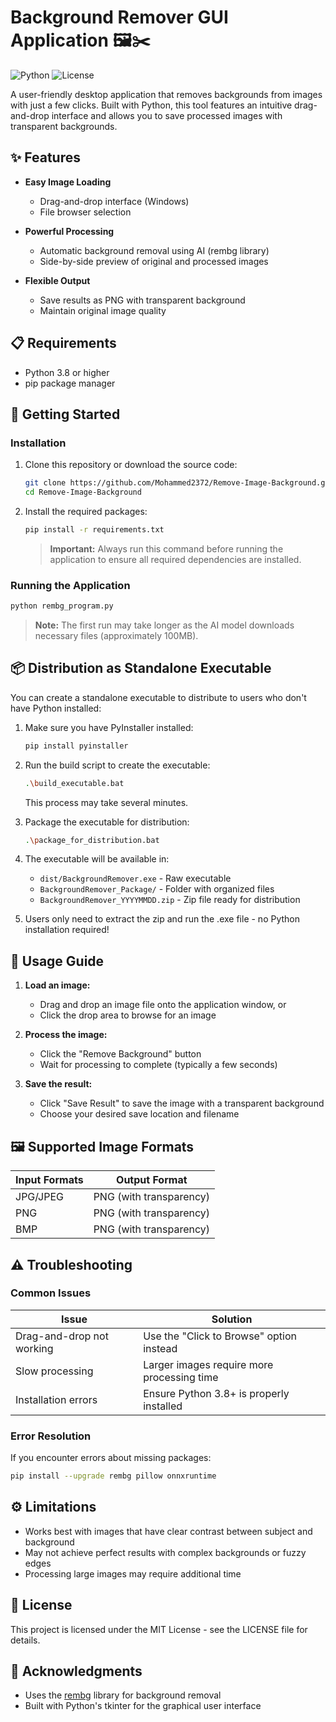 # Background Remover GUI Application 🖼️✂️

![Python](https://img.shields.io/badge/Python-3.8+-blue.svg)
![License](https://img.shields.io/badge/License-MIT-green.svg)

A user-friendly desktop application that removes backgrounds from images with just a few clicks. Built with Python, this tool features an intuitive drag-and-drop interface and allows you to save processed images with transparent backgrounds.

## ✨ Features

- **Easy Image Loading**

  - Drag-and-drop interface (Windows)
  - File browser selection

- **Powerful Processing**

  - Automatic background removal using AI (rembg library)
  - Side-by-side preview of original and processed images

- **Flexible Output**
  - Save results as PNG with transparent background
  - Maintain original image quality

## 📋 Requirements

- Python 3.8 or higher
- pip package manager

## 🚀 Getting Started

### Installation

1. Clone this repository or download the source code:

   ```bash
   git clone https://github.com/Mohammed2372/Remove-Image-Background.git
   cd Remove-Image-Background
   ```

2. Install the required packages:
   ```bash
   pip install -r requirements.txt
   ```
   > **Important:** Always run this command before running the application to ensure all required dependencies are installed.

### Running the Application

```bash
python rembg_program.py
```

> **Note:** The first run may take longer as the AI model downloads necessary files (approximately 100MB).

## 📦 Distribution as Standalone Executable

You can create a standalone executable to distribute to users who don't have Python installed:

1. Make sure you have PyInstaller installed:

   ```bash
   pip install pyinstaller
   ```

2. Run the build script to create the executable:

   ```bash
   .\build_executable.bat
   ```

   This process may take several minutes.

3. Package the executable for distribution:

   ```bash
   .\package_for_distribution.bat
   ```

4. The executable will be available in:

   - `dist/BackgroundRemover.exe` - Raw executable
   - `BackgroundRemover_Package/` - Folder with organized files
   - `BackgroundRemover_YYYYMMDD.zip` - Zip file ready for distribution

5. Users only need to extract the zip and run the .exe file - no Python installation required!

## 📖 Usage Guide

1. **Load an image:**

   - Drag and drop an image file onto the application window, or
   - Click the drop area to browse for an image

2. **Process the image:**

   - Click the "Remove Background" button
   - Wait for processing to complete (typically a few seconds)

3. **Save the result:**
   - Click "Save Result" to save the image with a transparent background
   - Choose your desired save location and filename

## 🖼️ Supported Image Formats

| Input Formats | Output Format           |
| ------------- | ----------------------- |
| JPG/JPEG      | PNG (with transparency) |
| PNG           | PNG (with transparency) |
| BMP           | PNG (with transparency) |

## ⚠️ Troubleshooting

### Common Issues

| Issue                     | Solution                                   |
| ------------------------- | ------------------------------------------ |
| Drag-and-drop not working | Use the "Click to Browse" option instead   |
| Slow processing           | Larger images require more processing time |
| Installation errors       | Ensure Python 3.8+ is properly installed   |

### Error Resolution

If you encounter errors about missing packages:

```bash
pip install --upgrade rembg pillow onnxruntime
```

## ⚙️ Limitations

- Works best with images that have clear contrast between subject and background
- May not achieve perfect results with complex backgrounds or fuzzy edges
- Processing large images may require additional time

## 📄 License

This project is licensed under the MIT License - see the LICENSE file for details.

## 🙏 Acknowledgments

- Uses the [rembg](https://github.com/danielgatis/rembg) library for background removal
- Built with Python's tkinter for the graphical user interface
